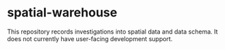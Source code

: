 # spatial-warehouse
This repository records investigations into spatial data and data schema. It does not currently have user-facing development support.


